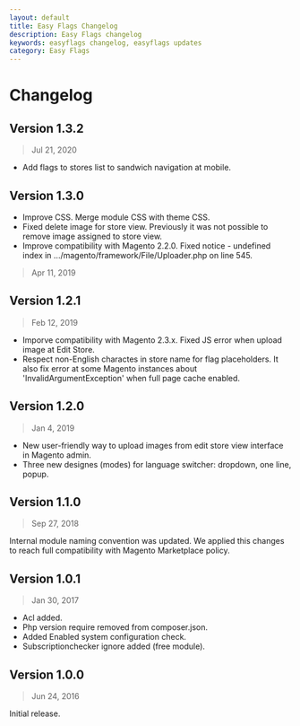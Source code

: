 ```yaml
---
layout: default
title: Easy Flags Changelog
description: Easy Flags changelog
keywords: easyflags changelog, easyflags updates
category: Easy Flags
---
```


# Changelog

## Version 1.3.2

> Jul 21, 2020

  - Add flags to stores list to sandwich navigation at mobile.

## Version 1.3.0

 -  Improve CSS. Merge module CSS with theme CSS.
 -  Fixed delete image for store view. Previously it was not possible to remove image assigned to store view.
 -  Improve compatibility with Magento 2.2.0. Fixed notice - undefined index in .../magento/framework/File/Uploader.php on line 545.

> Apr 11, 2019

## Version 1.2.1

> Feb 12, 2019

 -  Imporve compatibility with Magento 2.3.x. Fixed JS error when upload image at Edit Store.
 -  Respect non-English charactes in store name for flag placeholders. It also fix error at some Magento instances about 'InvalidArgumentException' when full page cache enabled.

## Version 1.2.0

> Jan 4, 2019

 -  New user-friendly way to upload images from edit store view interface in Magento admin.
 -  Three new designes (modes) for language switcher: dropdown, one line, popup.

## Version 1.1.0

> Sep 27, 2018

Internal module naming convention was updated. We applied this changes to reach full compatibility with Magento Marketplace policy.

## Version 1.0.1

> Jan 30, 2017

 -  Acl added.
 -  Php version require removed from composer.json.
 -  Added Enabled system configuration check.
 -  Subscriptionchecker ignore added (free module).

## Version 1.0.0

> Jun 24, 2016

Initial release.
